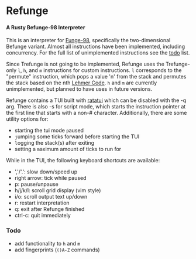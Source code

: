 # Refunge

#### A Rusty Befunge-98 Interpreter

This is an interpreter for [Funge-98](https://github.com/catseye/Funge-98/blob/master/doc/funge98.markdown), specifically the two-dimensional Befunge variant.
Almost all instructions have been implemented, including concurrency. For the full list of unimplemented instructions see the [todo](#todo) list.

Since Trefunge is not going to be implemented, Refunge uses the Trefunge-only `l`, `h`, and `m` instructions for custom instructions.
`l` corresponds to the "permute" instruction, which pops a value 'n' from the stack
and permutes the stack based on the nth [Lehmer Code](https://en.wikipedia.org/wiki/Lehmer_code).
`h` and `m` are currently unimplemented, but planned to have uses in future versions.

Refunge contains a TUI built with [ratatui](https://crates.io/crates/ratatui) which can be disabled with the -q arg.
There is also -s for script mode, which starts the instruction pointer at the first line that starts with a non-# character.
Additionally, there are some utility options for:

- starting the tui mode `p`aused
- `j`umping some ticks forward before starting the TUI
- `l`ogging the stack(s) after exiting
- setting a `m`aximum amount of ticks to run for

While in the TUI, the following keyboard shortcuts are available:

- ','/'.': slow down/speed up
- right arrow: tick while paused
- p: pause/unpause
- h/j/k/l: scroll grid display (vim style)
- i/o: scroll output text up/down
- r: restart interpretation
- q: exit after Refunge finished
- ctrl-c: quit immediately

### Todo

- add functionality to `h` and `m`
- add fingerprints (`()A-Z` commands)
